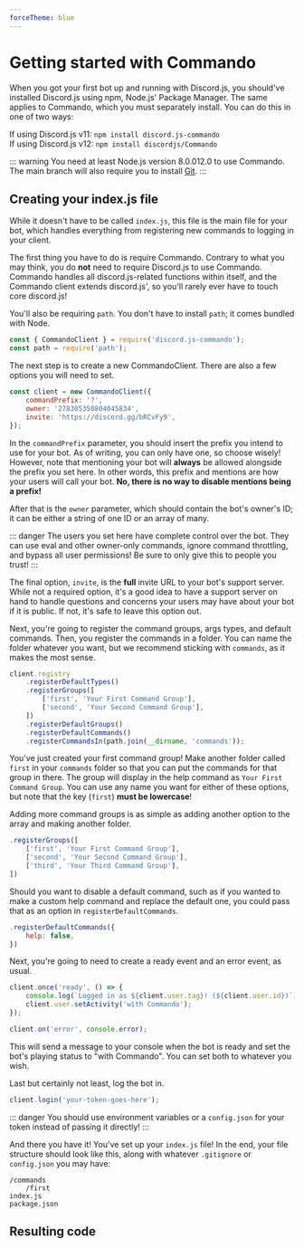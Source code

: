 ```yaml
---
forceTheme: blue
---
```


# Getting started with Commando

When you got your first bot up and running with Discord.js, you should've installed Discord.js using npm, Node.js' Package Manager. The same applies to Commando, which you must separately install. You can do this in one of two ways:

If using Discord.js v11: `npm install discord.js-commando`  
If using Discord.js v12: `npm install discordjs/Commando`

::: warning
You need at least Node.js version <branch version="11.x" inline>8.0.0</branch><branch version="12.x" inline>12.0</branch> to use Commando. The main branch will also require you to install [Git](https://git-scm.com/downloads).
:::

## Creating your index.js file

While it doesn't have to be called `index.js`, this file is the main file for your bot, which handles everything from registering new commands to logging in your client.

The first thing you have to do is require Commando. Contrary to what you may think, you do **not** need to require Discord.js to use Commando. Commando handles all discord.js-related functions within itself, and the Commando client extends discord.js', so you'll rarely ever have to touch core discord.js!

You'll also be requiring `path`. You don't have to install `path`; it comes bundled with Node.

```js
const { CommandoClient } = require('discord.js-commando');
const path = require('path');
```

The next step is to create a new CommandoClient. There are also a few options you will need to set.

```js
const client = new CommandoClient({
	commandPrefix: '?',
	owner: '278305350804045834',
	invite: 'https://discord.gg/bRCvFy9',
});
```

In the `commandPrefix` parameter, you should insert the prefix you intend to use for your bot. As of writing, you can only have one, so choose wisely! However, note that mentioning your bot will **always** be allowed alongside the prefix you set here. In other words, this prefix and mentions are how your users will call your bot. **No, there is no way to disable mentions being a prefix!**

After that is the `owner` parameter, which should contain the bot's owner's ID; it can be either a string of one ID or an array of many.

::: danger
The users you set here have complete control over the bot. They can use eval and other owner-only commands, ignore command throttling, and bypass all user permissions! Be sure to only give this to people you trust!
:::

The final option, `invite`, is the **full** invite URL to your bot's support server. While not a required option, it's a good idea to have a support server on hand to handle questions and concerns your users may have about your bot if it is public. If not, it's safe to leave this option out.

Next, you're going to register the command groups, args types, and default commands. Then, you register the commands in a folder. You can name the folder whatever you want, but we recommend sticking with `commands`, as it makes the most sense.

```js
client.registry
	.registerDefaultTypes()
	.registerGroups([
		['first', 'Your First Command Group'],
		['second', 'Your Second Command Group'],
	])
	.registerDefaultGroups()
	.registerDefaultCommands()
	.registerCommandsIn(path.join(__dirname, 'commands'));
```

You've just created your first command group! Make another folder called `first` in your `commands` folder so that you can put the commands for that group in there. The group will display in the help command as `Your First Command Group`. You can use any name you want for either of these options, but note that the key (`first`) **must be lowercase**!

Adding more command groups is as simple as adding another option to the array and making another folder.

<!-- eslint-skip -->

```js
.registerGroups([
	['first', 'Your First Command Group'],
	['second', 'Your Second Command Group'],
	['third', 'Your Third Command Group'],
])
```

Should you want to disable a default command, such as if you wanted to make a custom help command and replace the default one, you could pass that as an option in `registerDefaultCommands`.

<!-- eslint-skip -->

```js
.registerDefaultCommands({
	help: false,
})
```

Next, you're going to need to create a ready event and an error event, as usual.

```js
client.once('ready', () => {
	console.log(`Logged in as ${client.user.tag}! (${client.user.id})`);
	client.user.setActivity('with Commando');
});

client.on('error', console.error);
```

This will send a message to your console when the bot is ready and set the bot's playing status to "with Commando". You can set both to whatever you wish.

Last but certainly not least, log the bot in.

```js
client.login('your-token-goes-here');
```

::: danger
You should use environment variables or a `config.json` for your token instead of passing it directly!
:::

And there you have it! You've set up your `index.js` file! In the end, your file structure should look like this, along with whatever `.gitignore` or `config.json` you may have:

```
/commands
	/first
index.js
package.json
```

## Resulting code

<resulting-code />
